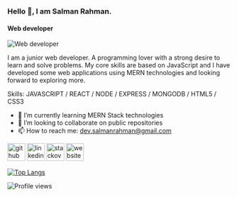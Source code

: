### Hello 👋, I am Salman Rahman.
#### Web developer
![Web developer](https://media-exp1.licdn.com/dms/image/C4E16AQHFpmUESZNnvg/profile-displaybackgroundimage-shrink_350_1400/0/1638343933457?e=1643846400&v=beta&t=dZEjWhB-d_HWKbbl70tyngsVCImkZ14dxCcXr1eVEZ4)

I am a junior web developer. A programming lover with a strong desire to learn and solve problems. My core skills are based on JavaScript and I have developed some web applications using MERN technologies and looking forward to exploring more.

Skills: JAVASCRIPT / REACT / NODE / EXPRESS / MONGODB / HTML5 / CSS3

- 🌱 I’m currently learning MERN Stack technologies 
- 👯 I’m looking to collaborate on public repositories 
- 📫 How to reach me: dev.salmanrahman@gmail.com 


[<img src='https://cdn.jsdelivr.net/npm/simple-icons@3.0.1/icons/github.svg' alt='github' height='40'>](https://github.com/salman602)  [<img src='https://cdn.jsdelivr.net/npm/simple-icons@3.0.1/icons/linkedin.svg' alt='linkedin' height='40'>](https://www.linkedin.com/in/https://www.linkedin.com/in/salman602//)  [<img src='https://cdn.jsdelivr.net/npm/simple-icons@3.0.1/icons/stackoverflow.svg' alt='stackoverflow' height='40'>](https://stackoverflow.com/users/https://stackoverflow.com/users/16814458/salman-rahman)  [<img src='https://cdn.jsdelivr.net/npm/simple-icons@3.0.1/icons/icloud.svg' alt='website' height='40'>](https://salmansportfolio.netlify.app/)  

[![Top Langs](https://github-readme-stats.vercel.app/api/top-langs/?username=salman602)](https://github.com/anuraghazra/github-readme-stats)

![Profile views](https://gpvc.arturio.dev/salman602)  
